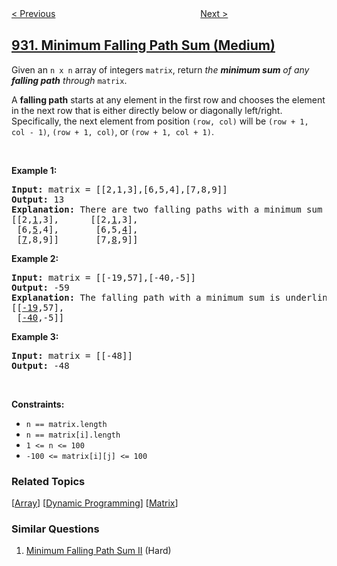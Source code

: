 <!--|This file generated by command(leetcode description); DO NOT EDIT.    |-->
<!--+----------------------------------------------------------------------+-->
<!--|@author    openset <openset.wang@gmail.com>                           |-->
<!--|@link      https://github.com/openset                                 |-->
<!--|@home      https://github.com/openset/leetcode                        |-->
<!--+----------------------------------------------------------------------+-->

[< Previous](../binary-subarrays-with-sum "Binary Subarrays With Sum")
　　　　　　　　　　　　　　　　
[Next >](../beautiful-array "Beautiful Array")

## [931. Minimum Falling Path Sum (Medium)](https://leetcode.com/problems/minimum-falling-path-sum "下降路径最小和")

<p>Given an <code>n x n</code> array of integers <code>matrix</code>, return <em>the <strong>minimum sum</strong> of any <strong>falling path</strong> through</em> <code>matrix</code>.</p>

<p>A <strong>falling path</strong> starts at any element in the first row and chooses the element in the next row that is either directly below or diagonally left/right. Specifically, the next element from position <code>(row, col)</code> will be <code>(row + 1, col - 1)</code>, <code>(row + 1, col)</code>, or <code>(row + 1, col + 1)</code>.</p>

<p>&nbsp;</p>
<p><strong>Example 1:</strong></p>

<pre>
<strong>Input:</strong> matrix = [[2,1,3],[6,5,4],[7,8,9]]
<strong>Output:</strong> 13
<strong>Explanation:</strong> There are two falling paths with a minimum sum underlined below:
[[2,<u>1</u>,3],      [[2,<u>1</u>,3],
 [6,<u>5</u>,4],       [6,5,<u>4</u>],
 [<u>7</u>,8,9]]       [7,<u>8</u>,9]]
</pre>

<p><strong>Example 2:</strong></p>

<pre>
<strong>Input:</strong> matrix = [[-19,57],[-40,-5]]
<strong>Output:</strong> -59
<strong>Explanation:</strong> The falling path with a minimum sum is underlined below:
[[<u>-19</u>,57],
 [<u>-40</u>,-5]]
</pre>

<p><strong>Example 3:</strong></p>

<pre>
<strong>Input:</strong> matrix = [[-48]]
<strong>Output:</strong> -48
</pre>

<p>&nbsp;</p>
<p><strong>Constraints:</strong></p>

<ul>
	<li><code>n == matrix.length</code></li>
	<li><code>n == matrix[i].length</code></li>
	<li><code>1 &lt;= n &lt;= 100</code></li>
	<li><code>-100 &lt;= matrix[i][j] &lt;= 100</code></li>
</ul>

### Related Topics
  [[Array](../../tag/array/README.md)]
  [[Dynamic Programming](../../tag/dynamic-programming/README.md)]
  [[Matrix](../../tag/matrix/README.md)]

### Similar Questions
  1. [Minimum Falling Path Sum II](../minimum-falling-path-sum-ii) (Hard)
